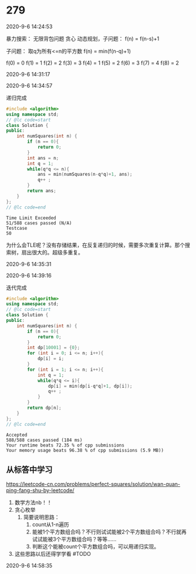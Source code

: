 # 279

2020-9-6 14:24:53

暴力搜索：
无限背包问题
贪心
动态规划，子问题： f(n) = f(n-s)+1

子问题：
取q为所有<=n的平方数
f(n) = min(f(n-q)+1)

f(0) = 0
f(1) = 1
f(2) = 2
f(3) = 3
f(4) = 1
f(5) = 2
f(6) = 3
f(7) = 4
f(8) = 2

2020-9-6 14:31:17

2020-9-6 14:34:57

递归完成

```cpp
#include <algorithm>
using namespace std;
// @lc code=start
class Solution {
public:
    int numSquares(int n) {
        if (n == 0){
            return 0;
        }
        int ans = n;
        int q = 1;
        while(q*q <= n){
            ans = min(numSquares(n-q*q)+1, ans);
            q++ ;
        }
        return ans;
    }
};
// @lc code=end

```

```
Time Limit Exceeded
51/588 cases passed (N/A)
Testcase
50
```

为什么会TLE呢？没有存储结果，在反复递归的时候，需要多次重复计算。那个搜索树，扇出很大的。超级多重复。

2020-9-6 14:35:31

2020-9-6 14:39:16

迭代完成

```cpp
#include <algorithm>
using namespace std;
// @lc code=start
class Solution {
public:
    int numSquares(int n) {
        if (n == 0){
            return 0;
        }
        int dp[10001] = {0};
        for (int i = 0; i <= n; i++){
            dp[i] = i;
        }
        for (int i = 1; i <= n; i++){
            int q = 1;
            while(q*q <= i){
                dp[i] = min(dp[i-q*q]+1, dp[i]);
                q++ ;
            }
        }
        return dp[n];
    }
};
// @lc code=end
```

```
Accepted
588/588 cases passed (184 ms)
Your runtime beats 72.35 % of cpp submissions
Your memory usage beats 96.38 % of cpp submissions (5.9 MB))
```

## 从标答中学习

https://leetcode-cn.com/problems/perfect-squares/solution/wan-quan-ping-fang-shu-by-leetcode/

1. 数学方法nb！！
2. 贪心枚举
   1. 简要说明思路：
      1. count从1-n遍历
      2. 能被1个平方数组合吗？不行则试试能被2个平方数组合吗？不行就再试试能被3个平方数组合吗？等等……
      3. 判断这个能被count个平方数组合吗，可以用递归实现。
3. 这些思路以后还得学学看  #TODO


2020-9-6 14:58:35